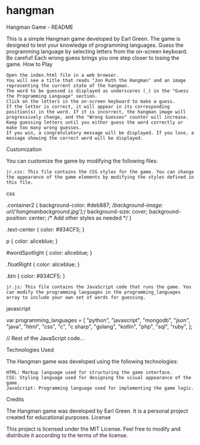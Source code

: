 # hangman
Hangman Game - README

This is a simple Hangman game developed by Earl Green. The game is designed to test your knowledge of programming languages. Guess the programming language by selecting letters from the on-screen keyboard. Be careful! Each wrong guess brings you one step closer to losing the game.
How to Play

    Open the index.html file in a web browser.
    You will see a title that reads "Jon Ruth the Hangman" and an image representing the current state of the hangman.
    The word to be guessed is displayed as underscores (_) in the "Guess the Programming Language" section.
    Click on the letters in the on-screen keyboard to make a guess.
    If the letter is correct, it will appear in its corresponding position(s) in the word. If it is incorrect, the hangman image will progressively change, and the "Wrong Guesses" counter will increase.
    Keep guessing letters until you either guess the word correctly or make too many wrong guesses.
    If you win, a congratulatory message will be displayed. If you lose, a message showing the correct word will be displayed.

Customization

You can customize the game by modifying the following files:

    jr.css: This file contains the CSS styles for the game. You can change the appearance of the game elements by modifying the styles defined in this file.

css

.container2 {
  background-color: #deb887;
  /*background-image: url('hangmanbackground.jpg');*/
  background-size: cover;
  background-position: center;
  /* Add other styles as needed */
}

.text-center {
  color: #934CF5;
}

p {
  color: aliceblue;
}

#wordSpotlight {
  color: aliceblue;
}

.floatRight {
  color: aliceblue;
}

.btn {
  color: #934CF5;
}

    jr.js: This file contains the JavaScript code that runs the game. You can modify the programming languages in the programming_languages array to include your own set of words for guessing.

javascript

var programming_languages = [
  "python",
  "javascript",
  "mongodb",
  "json",
  "java",
  "html",
  "css",
  "c",
  "c sharp",
  "golang",
  "kotlin",
  "php",
  "sql",
  "ruby",
];

// Rest of the JavaScript code...

Technologies Used

The Hangman game was developed using the following technologies:

    HTML: Markup language used for structuring the game interface.
    CSS: Styling language used for designing the visual appearance of the game.
    JavaScript: Programming language used for implementing the game logic.

Credits

The Hangman game was developed by Earl Green. It is a personal project created for educational purposes.
License

This project is licensed under the MIT License. Feel free to modify and distribute it according to the terms of the license.
